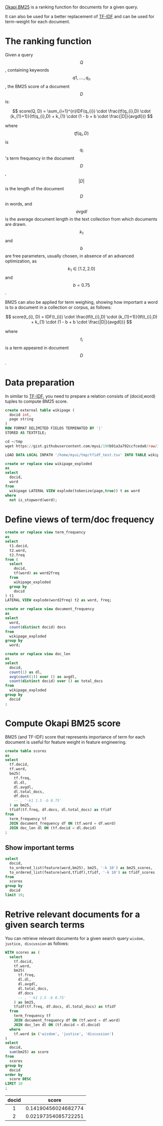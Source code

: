 <!--
  Licensed to the Apache Software Foundation (ASF) under one
  or more contributor license agreements.  See the NOTICE file
  distributed with this work for additional information
  regarding copyright ownership.  The ASF licenses this file
  to you under the Apache License, Version 2.0 (the
  "License"); you may not use this file except in compliance
  with the License.  You may obtain a copy of the License at

    http://www.apache.org/licenses/LICENSE-2.0

  Unless required by applicable law or agreed to in writing,
  software distributed under the License is distributed on an
  "AS IS" BASIS, WITHOUT WARRANTIES OR CONDITIONS OF ANY
  KIND, either express or implied.  See the License for the
  specific language governing permissions and limitations
  under the License.
-->

[Okapi BM25](https://en.wikipedia.org/wiki/Okapi_BM25) is a ranking function for documents for a given query.

It can also be used for a better replacement of [TF-IDF](https://en.wikipedia.org/wiki/Tf%E2%80%93idf) and can be used for term-weight for each document.

<!-- toc -->

# The ranking function

Given a query $$Q$$, containing keywords $$q1,....,q_n$$, the BM25 score of a document $$D$$ is:

$$
score(Q, D) = \sum_{i=1}^{n}IDF(q_{i}) \cdot \frac{tf(q_{i},D) \cdot (k_{1}+1)}{tf(q_{i},D) + k_{1} \cdot (1 - b + b \cdot \frac{|D|}{avgdl})}
$$

where $$tf(q_{i}, D)$$ is $$q_{i}$$'s term frequency in the document $$D$$, $$|D|$$ is the length of the document $$D$$ in words, and $$avgdl$$ is the average document length in the text collection from which documents are drawn. $$k_{1}$$ and $$b$$ are free parameters, usually chosen, in absence of an advanced optimization, as $$k_{1} \in [1.2,2.0]$$ and $$b = 0.75$$.

BM25 can also be applied for term weighing, showing how important a word is to a document in a collection or corpus, as follows:

$$
score(t_{i}, D) = IDF(t_{i}) \cdot \frac{tf(t_{i},D) \cdot (k_{1}+1)}{tf(t_{i},D) + k_{1} \cdot (1 - b + b \cdot \frac{|D|}{avgdl})}
$$

where $$t_{i}$$ is a term appeared in document $$D$$.

# Data preparation

In similar to [TF-IDF](./tfidf), you need to prepare a relation consists of (docid,word) tuples to compute BM25 score.

```sql
create external table wikipage (
  docid int,
  page string
)
ROW FORMAT DELIMITED FIELDS TERMINATED BY '|'
STORED AS TEXTFILE;

cd ~/tmp
wget https://gist.githubusercontent.com/myui/190b91a3a792ccfceda0/raw/327acd192da4f96da8276dcdff01b19947a4373c/tfidf_test.tsv

LOAD DATA LOCAL INPATH '/home/myui/tmp/tfidf_test.tsv' INTO TABLE wikipage;

create or replace view wikipage_exploded
as
select
  docid, 
  word
from
  wikipage LATERAL VIEW explode(tokenize(page,true)) t as word
where
  not is_stopword(word);
```

# Define views of term/doc frequency

```sql
create or replace view term_frequency 
as
select
  t1.docid, 
  t2.word,
  t2.freq
from (
  select
    docid,
    tf(word) as word2freq
  from
    wikipage_exploded
  group by
    docid
) t1 
LATERAL VIEW explode(word2freq) t2 as word, freq;

create or replace view document_frequency
as
select
  word, 
  count(distinct docid) docs
from
  wikipage_exploded
group by
  word;

create or replace view doc_len
as
select 
  docid, 
  count(1) as dl,
  avg(count(1)) over () as avgdl,
  count(distinct docid) over () as total_docs
from
  wikipage_exploded
group by
  docid
;
```

# Compute Okapi BM25 score

BM25 (and TF-IDF) score that represents importance of term for each document is useful for feature weight in feature engineering.

```sql
create table scores
as
select
  tf.docid,
  tf.word,
  bm25(
    tf.freq,
    dl.dl,
    dl.avgdl,
    dl.total_docs,
    df.docs
    -- , '-k1 1.5 -b 0.75'
  ) as bm25,
  tfidf(tf.freq, df.docs, dl.total_docs) as tfidf
from
  term_frequency tf
  JOIN document_frequency df ON (tf.word = df.word)
  JOIN doc_len dl ON (tf.docid = dl.docid)
;
```

## Show important terms

```sql
select
  docid, 
  to_ordered_list(feature(word,bm25), bm25, '-k 10') as bm25_scores,
  to_ordered_list(feature(word,tfidf),tfidf, '-k 10') as tfidf_scores
from 
  scores
group by
  docid
limit 10;
```

# Retrive relevant documents for a given search terms

You can retrieve relevant documents for a given search query `wisdom, justice, discussion` as follows:

```sql
WITH scores as (
  select
    tf.docid,
    tf.word,
    bm25(
      tf.freq,
      dl.dl,
      dl.avgdl,
      dl.total_docs,
      df.docs
      -- , '-k1 1.5 -b 0.75'
    ) as bm25,
    tfidf(tf.freq, df.docs, dl.total_docs) as tfidf
  from
    term_frequency tf
    JOIN document_frequency df ON (tf.word = df.word)
    JOIN doc_len dl ON (tf.docid = dl.docid)
  where
    tf.word in ('wisdom', 'justice', 'discussion')
)
select
  docid,
  sum(bm25) as score 
from
  scores 
group by
  docid
order by
  score DESC 
LIMIT 10
;
```

| docid | score |
|:-:|:-:|
| 1 | 0.14190456024682774 |
| 2 | 0.02197354085722251 |